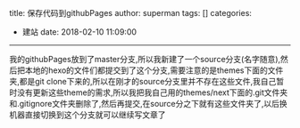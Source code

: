 title: 保存代码到githubPages
author: superman
tags: []
categories:
  - 建站
date: 2018-02-10 11:09:00
---
我的githubPages放到了master分支,所以我新建了一个source分支(名字随意),然后把本地的hexo的文件们都提交到了这个分支,需要注意的是themes下面的文件夹,都是git clone下来的,所以在刚才的source分支里并不存在这些文件,我自己暂时没有更新这些theme的需求,所以我把我自己用的themes/next下面的.git文件夹和.gitignore文件夹删除了,然后再提交,在source分之下就有这些文件夹了,以后换机器直接切换到这个分支就可以继续写文章了